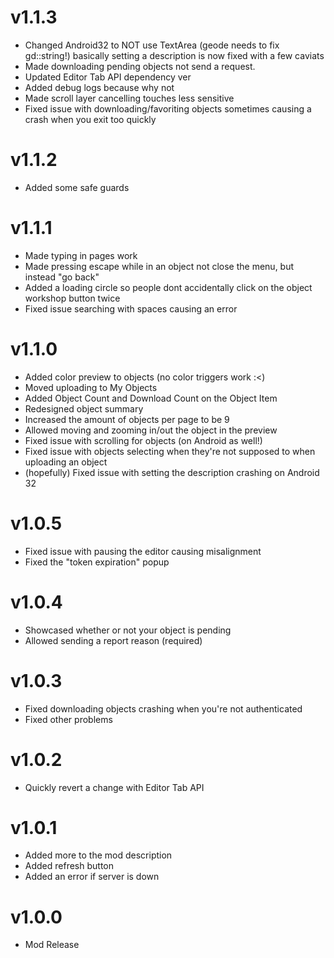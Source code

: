 # v1.1.3
- Changed Android32 to NOT use TextArea (geode needs to fix gd::string!) basically setting a description is now fixed with a few caviats
- Made downloading pending objects not send a request.
- Updated Editor Tab API dependency ver
- Added debug logs because why not
- Made scroll layer cancelling touches less sensitive
- Fixed issue with downloading/favoriting objects sometimes causing a crash when you exit too quickly
# v1.1.2
- Added some safe guards
# v1.1.1
- Made typing in pages work
- Made pressing escape while in an object not close the menu, but instead "go back"
- Added a loading circle so people dont accidentally click on the object workshop button twice
- Fixed issue searching with spaces causing an error
# v1.1.0
- Added color preview to objects (no color triggers work :<)
- Moved uploading to My Objects
- Added Object Count and Download Count on the Object Item
- Redesigned object summary
- Increased the amount of objects per page to be 9
- Allowed moving and zooming in/out the object in the preview
- Fixed issue with scrolling for objects (on Android as well!)
- Fixed issue with objects selecting when they're not supposed to when uploading an object
- (hopefully) Fixed issue with setting the description crashing on Android 32
# v1.0.5 
- Fixed issue with pausing the editor causing misalignment
- Fixed the "token expiration" popup
# v1.0.4
- Showcased whether or not your object is pending
- Allowed sending a report reason (required)
# v1.0.3
- Fixed downloading objects crashing when you're not authenticated
- Fixed other problems
# v1.0.2
- Quickly revert a change with Editor Tab API
# v1.0.1
- Added more to the mod description
- Added refresh button
- Added an error if server is down
# v1.0.0
- Mod Release
